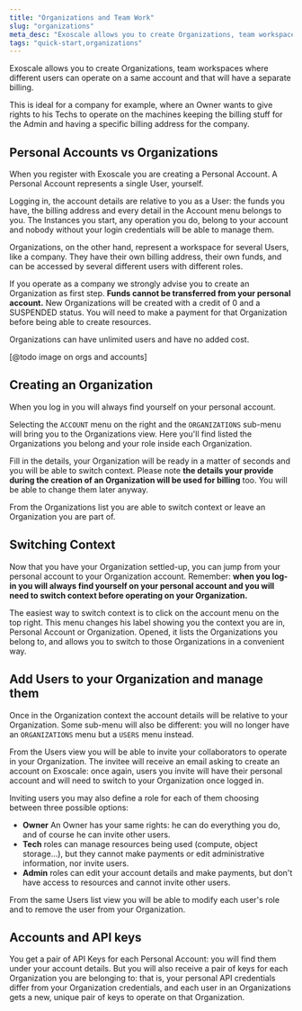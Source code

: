 ```yaml
---
title: "Organizations and Team Work"
slug: "organizations"
meta_desc: "Exoscale allows you to create Organizations, team workspaces where different users can operate on a same account and that will have a separate billing"
tags: "quick-start,organizations"
---
```


Exoscale allows you to create Organizations, team workspaces where different
users can operate on a same account and that will have a separate billing.

This is ideal for a company for example, where an Owner wants to give rights
to his Techs to operate on the machines keeping the billing stuff for the
Admin and having a specific billing address for the company.

## Personal Accounts vs Organizations

When you register with Exoscale you are creating a Personal Account.
A Personal Account represents a single User, yourself.

Logging in, the account details are relative to you as a User: the funds you
have, the billing address and every detail in the Account menu belongs to you.
The Instances you start, any operation you do, belong to your account and
nobody without your login credentials will be able to manage them.

Organizations, on the other hand, represent a workspace for several Users,
like a company. They have their own billing address, their own funds,
and can be accessed by several different users with different roles.

If you operate as a company we strongly advise you to create an Organization
as first step. **Funds cannot be transferred from your personal account.**
New Organizations will be created with a credit of 0 and a SUSPENDED status.
You will need to make a payment for that Organization before being able to
create resources.

Organizations can have unlimited users and have no added cost.

[@todo image on orgs and accounts]

## Creating an Organization

When you log in you will always find yourself on your personal account.

Selecting the `ACCOUNT` menu on the right and the `ORGANIZATIONS` sub-menu will
bring you to the Organizations view. Here you'll find listed the Organizations
you belong and your role inside each Organization.

Fill in the details, your Organization will be ready in a matter of seconds
and you will be able to switch context. Please note **the details your provide
during the creation of an Organization will be used for billing** too.
You will be able to change them later anyway.

From the Organizations list you are able to switch context or leave an
Organization you are part of.

## Switching Context

Now that you have your Organization settled-up, you can jump from your personal
account to your Organization account. Remember: **when you log-in you will
always find yourself on your personal account and you will need to switch
context before operating on your Organization.**

The easiest way to switch context is to click on the account menu on the top
right. This menu changes his label showing you the context you are in,
Personal Account or Organization. Opened, it lists the Organizations you belong
to, and allows you to switch to those Organizations in a convenient way.

## Add Users to your Organization and manage them

Once in the Organization context the account details will be relative to your
Organization. Some sub-menu will also be different: you will no longer have an
`ORGANIZATIONS` menu but a `USERS` menu instead.

From the Users view you will be able to invite your collaborators to operate in
your Organization. The invitee will receive an email asking to create an account
on Exoscale: once again, users you invite will have their personal account
and will need to switch to your Organization once logged in.

Inviting users you may also define a role for each of them choosing between
three possible options:

* **Owner** An Owner has your same rights: he can do everything you do, and of
  course he can invite other users.
* **Tech** roles can manage resources being used (compute, object storage…),
  but they cannot make payments or edit administrative information, nor
  invite users.
* **Admin** roles can edit your account details and make payments, but don't
  have access to resources and cannot invite other users.

From the same Users list view you will be able to modify each user's role and
to remove the user from your Organization.

## Accounts and API keys

You get a pair of API Keys for each Personal Account: you will find them under
your account details. But you will also receive a pair of keys for each
Organization you are belonging to: that is, your personal API credentials
differ from your Organization credentials, and each user in an Organizations
gets a new, unique pair of keys to operate on that Organization.

